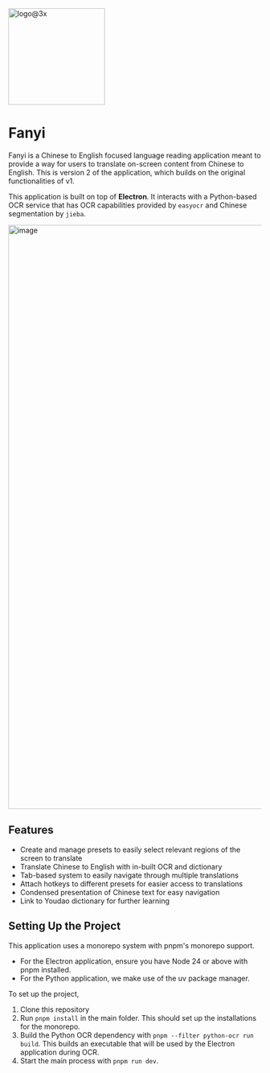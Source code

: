 <img width="192" height="192" alt="logo@3x" src="https://github.com/user-attachments/assets/ce65c8f7-d5e7-456b-98ec-2db930049440" />

# Fanyi
Fanyi is a Chinese to English focused language reading application meant to provide a way for users to translate on-screen content from Chinese to English. This is version 2 of the application, which builds on the original functionalities of v1.

This application is built on top of **Electron**. It interacts with a Python-based OCR service that has OCR capabilities provided by `easyocr` and Chinese segmentation by `jieba`.

<img width="1709" height="1162" alt="image" src="https://github.com/user-attachments/assets/a958a992-ccdb-4a1e-9a2b-3d63d8928ca0" />

## Features
- Create and manage presets to easily select relevant regions of the screen to translate
- Translate Chinese to English with in-built OCR and dictionary
- Tab-based system to easily navigate through multiple translations
- Attach hotkeys to different presets for easier access to translations
- Condensed presentation of Chinese text for easy navigation
- Link to Youdao dictionary for further learning

## Setting Up the Project

This application uses a monorepo system with pnpm's monorepo support. 
- For the Electron application, ensure you have Node 24 or above with pnpm installed.
- For the Python application, we make use of the uv package manager.

To set up the project,
1. Clone this repository
2. Run `pnpm install` in the main folder. This should set up the installations for the monorepo.
3. Build the Python OCR dependency with `pnpm --filter python-ocr run build`. This builds an executable that will be used by the Electron application during OCR.
4. Start the main process with `pnpm run dev`.
